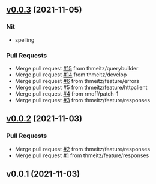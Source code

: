 <a name="v0.0.3"></a>

## [v0.0.3](https://github.com/thmeitz/ksqldb-go/compare/v0.0.2...v0.0.3) (2021-11-05)

### Nit

- spelling

### Pull Requests

- Merge pull request [#15](https://github.com/thmeitz/ksqldb-go/issues/15) from thmeitz/querybuilder
- Merge pull request [#14](https://github.com/thmeitz/ksqldb-go/issues/14) from thmeitz/develop
- Merge pull request [#6](https://github.com/thmeitz/ksqldb-go/issues/6) from thmeitz/feature/errors
- Merge pull request [#5](https://github.com/thmeitz/ksqldb-go/issues/5) from thmeitz/feature/httpclient
- Merge pull request [#4](https://github.com/thmeitz/ksqldb-go/issues/4) from rmoff/patch-1
- Merge pull request [#3](https://github.com/thmeitz/ksqldb-go/issues/3) from thmeitz/feature/responses

<a name="v0.0.2"></a>

## [v0.0.2](https://github.com/thmeitz/ksqldb-go/compare/v0.0.1...v0.0.2) (2021-11-03)

### Pull Requests

- Merge pull request [#2](https://github.com/thmeitz/ksqldb-go/issues/2) from thmeitz/feature/responses
- Merge pull request [#1](https://github.com/thmeitz/ksqldb-go/issues/1) from thmeitz/feature/responses

<a name="v0.0.1"></a>

## v0.0.1 (2021-11-03)
